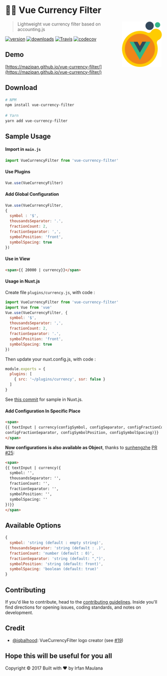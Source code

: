 # 💸🍻 Vue Currency Filter


<a href="https://github.com/mazipan/vue-currency-filter"><img
  src="https://raw.githubusercontent.com/mazipan/vue-currency-filter/master/assets/VueJS-Currency-128px.png" alt="Vue Currency Filter Logo"
  width="128" align="right"></a>
  
> Lightweight vue currency filter based on accounting.js

[![version](https://img.shields.io/npm/v/vue-currency-filter.svg)](https://www.npmjs.com/package/vue-currency-filter) [![downloads](https://img.shields.io/npm/dt/vue-currency-filter.svg)](https://www.npmjs.com/package/vue-currency-filter) [![Travis](https://img.shields.io/travis/mazipan/vue-currency-filter.svg)](https://travis-ci.org/mazipan/vue-currency-filter)
[![codecov](https://codecov.io/gh/mazipan/vue-currency-filter/branch/master/graph/badge.svg)](https://codecov.io/gh/mazipan/vue-currency-filter)


## Demo

[https://mazipan.github.io/vue-currency-filter/](https://mazipan.github.io/vue-currency-filter/)

## Download

```bash
# NPM
npm install vue-currency-filter

# Yarn
yarn add vue-currency-filter
```

## Sample Usage

#### Import in `main.js`

```javascript
import VueCurrencyFilter from 'vue-currency-filter'
```

#### Use Plugins

```javascript
Vue.use(VueCurrencyFilter)
```

#### Add Global Configuration

```javascript
Vue.use(VueCurrencyFilter,
{
  symbol : '$',
  thousandsSeparator: '.',
  fractionCount: 2,
  fractionSeparator: ',',
  symbolPosition: 'front',
  symbolSpacing: true
})
```

#### Use in View

```html
<span>{{ 20000 | currency}}</span>
```

#### Usage in Nuxt.js

Create file `plugins/currency.js`, with code :

```js
import VueCurrencyFilter from 'vue-currency-filter'
import Vue from 'vue'
Vue.use(VueCurrencyFilter, {
  symbol: '$',
  thousandsSeparator: ',',
  fractionCount: 2,
  fractionSeparator: '.',
  symbolPosition: 'front',
  symbolSpacing: true
})
```

Then update your nuxt.config.js, with code :

```js
module.exports = {
  plugins: [
    { src: '~/plugins/currency', ssr: false }
  ]
}
```

See [this commit](https://github.com/mazipan/nuxt-blog/commit/59b69e67ca47da973d3c065f57ddecb36ce6da2b) for sample in Nuxt.js.

#### Add Configuration In Specific Place

```html
<span>
{{ textInput | currency(configSymbol, configSeparator, configFractionCount,
configFractionSeparator, configSymbolPosition, configSymbolSpacing)}}
</span>
```

**Now configurations is also available as Object**, thanks to [sunhengzhe](https://github.com/sunhengzhe) [PR #25](https://github.com/mazipan/vue-currency-filter/pull/25/commits/052a741644556f4d1140e7b7e1ba96a8e2c0d015):

```html
<span>
{{ textInput | currency({
  symbol: '',
  thousandsSeparator: '',
  fractionCount: '',
  fractionSeparator: '',
  symbolPosition: '',
  symbolSpacing: ''
})}}
</span>
```

## Available Options

```javascript
{
  symbol: 'string (default : empty string)',
  thousandsSeparator: 'string (default : .)',
  fractionCount: 'number (default : 0)',
  fractionSeparator: 'string (default: ",")',
  symbolPosition: 'string (default: front)',
  symbolSpacing: 'boolean (default: true)'
}
```

## Contributing

If you'd like to contribute, head to the [contributing guidelines](/CONTRIBUTING.md). Inside you'll find directions for opening issues, coding standards, and notes on development.

## Credit

- [@iqbalhood](https://github.com/iqbalhood): VueCurrencyFilter logo creator (see [#19](https://github.com/mazipan/vue-currency-filter/issues/19))

## Hope this will be useful for you all

Copyright © 2017 Built with ❤️ by Irfan Maulana
